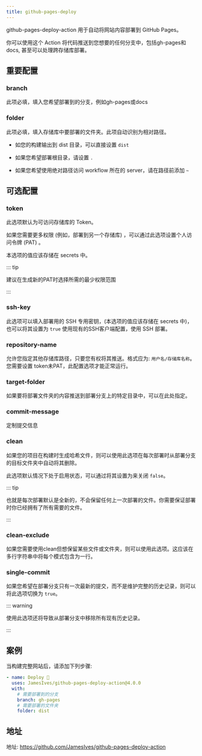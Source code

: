 ```yaml
---
title: github-pages-deploy
---
```


github-pages-deploy-action 用于自动将网站内容部署到 GitHub Pages。

你可以使用这个 Action 将代码推送到您想要的任何分支中，包括gh-pages和docs, 甚至可以处理跨存储库部署。

## 重要配置

### branch

此项必填，填入您希望部署到的分支，例如gh-pages或docs

### folder

此项必填，填入存储库中要部署的文件夹。此项自动识别为相对路径。

- 如您的构建输出到 dist 目录，可以直接设置 `dist`

- 如果您希望部署根目录，请设置 `.`

- 如果您希望使用绝对路径访问 workflow 所在的 server，请在路径前添加 `~`

## 可选配置

### token

此选项默认为可访问存储库的 Token。

如果您需要更多权限 (例如，部署到另一个存储库) ，可以通过此选项设置个人访问令牌 (PAT) 。

本选项的值应该存储在 secrets 中。

::: tip

建议在生成新的PAT时选择所需的最少权限范围

:::

### ssh-key

此选项可以填入部署用的 SSH 专用密钥，(本选项的值应该存储在 secrets 中)，也可以将其设置为 `true` 使用现有的SSH客户端配置，使用 SSH 部署。

### repository-name

允许您指定其他存储库路径，只要您有权将其推送。格式应为: `用户名/存储库名称`。您需要设置 token未PAT，此配置选项才能正常运行。

### target-folder

如果要将部署文件夹的内容推送到部署分支上的特定目录中，可以在此处指定。

### commit-message

定制提交信息

### clean

如果您的项目在构建时生成哈希文件，则可以使用此选项在每次部署时从部署分支的目标文件夹中自动将其删除。

此选项默认情况下处于启用状态，可以通过将其设置为来关闭 `false`。

::: tip

也就是每次部署默认是全新的，不会保留任何上一次部署的文件。你需要保证部署时你已经拥有了所有需要的文件。

:::

### clean-exclude

如果您需要使用clean但想保留某些文件或文件夹，则可以使用此选项。这应该在多行字符串中将每个模式包含为一行。

### single-commit

如果您希望在部署分支只有一次最新的提交，而不是维护完整的历史记录，则可以将此选项切换为 `true`。

::: warning

使用此选项还将导致从部署分支中移除所有现有历史记录。

:::

## 案例

当构建完整网站后，请添加下列步骤:

```yml
- name: Deploy 🚀
  uses: JamesIves/github-pages-deploy-action@4.0.0
  with:
    # 需要部署到的分支
    branch: gh-pages
    # 需要部署的文件夹
    folder: dist
```

## 地址

地址: <https://github.com/JamesIves/github-pages-deploy-action>
